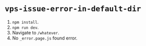 # `vps-issue-error-in-default-dir`

1. `npm install`.
2. `npm run dev`.
3. Navigate to `/whatever`.
4. No `_error.page.js` found error.
